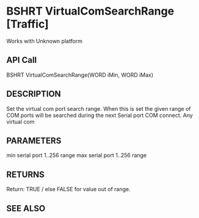 # BSHRT VirtualComSearchRange [Traffic]

Works with Unknown platform

## API Call
BSHRT VirtualComSearchRange(WORD iMin, WORD iMax)
## DESCRIPTION
Set the virtual com port search range. When this is set the given range of COM ports will be searched during the next Serial port COM connect. Any virtual com

## PARAMETERS
min serial port 1..256 range max serial port 1..256 range

## RETURNS
Return: TRUE / else FALSE for value out of range.

## SEE ALSO

